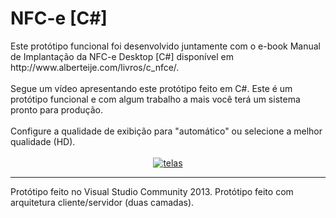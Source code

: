 <html>
						<h1>NFC-e [C#]</h1>
	Este protótipo funcional foi desenvolvido juntamente com o e-book 
  Manual de Implantação da NFC-e Desktop [C#] disponível em http://www.alberteije.com/livros/c_nfce/.  
						<br />
						<br />
						Segue um vídeo apresentando este protótipo feito em C#.
            Este é um protótipo funcional e com algum trabalho a mais você terá um sistema pronto para produção.
						<br />
						<br />
						Configure a qualidade de exibição para "automático" ou selecione a melhor qualidade (HD).
						<br />
						<br />
							<center>	
								<a href="https://www.youtube.com/embed/Q5vvvEKC3e4?rel=0">
									<img src="https://img.youtube.com/vi/Q5vvvEKC3e4/maxresdefault.jpg" alt="telas" /> </a>
				</center>
							<hr />
						Protótipo feito no Visual Studio Community 2013. Protótipo feito com arquitetura cliente/servidor (duas camadas).
</html>

